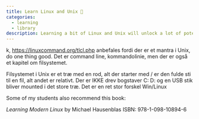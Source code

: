 ```yaml
---
title: Learn Linux and Unix 🌱
categories:
  - learning
  - library
description: Learning a bit of Linux and Unix will unlock a lot of potential
---
```



k, https://linuxcommand.org/tlcl.php anbefales fordi der er et mantra i Unix, do one thing good. Det er command line, kommandolinie, men der er også et kapitel om filsystemet.

Filsystemet i Unix er et træ med en rod, alt der starter med / er den fulde sti til en fil, alt andet er relativt. Der er IKKE drev bogstaver C: D: og en USB stik bliver mounted i det store træ. Det er en ret stor forskel Win/Linux




Some of my students also recommend this book:

*Learning Modern Linux* by Michael Hausenblas ISBN: 978-1-098-10894-6
